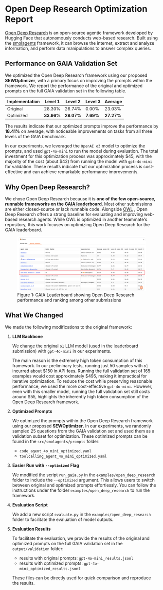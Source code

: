 # Open Deep Research Optimization Report 

[Open Deep Research](https://github.com/huggingface/smolagents/tree/main/examples/open_deep_research) is an open-source agentic framework developed by Hugging Face that autonomously conducts web-based research. Built using the [smolagents](https://github.com/huggingface/smolagents) framework, it can browse the internet, extract and analyze information, and perform data manipulations to answer complex queries. 

## Performance on GAIA Validation Set 

We optimized the Open Deep Research framework using our proposed **SEWOptimizer**, with a primary focus on improving the prompts within the framework. We report the performance of the original and optimized prompts on the full GAIA validation set in the following table. 

| Implementation | Level 1 | Level 2 | Level 3 | Average |
|----------------|---------|---------|---------|---------|
| Original       | 28.30%  | 26.74%  | 0.00%   | 23.03%  |
| Optimized      | **33.96%**  | **29.07%**  | **7.69%**   | **27.27%**  |

The results indicate that our optimized prompts improve the performance by **18.41%** on average, with noticeable improvements on tasks from all three levels of the GAIA benchmark. 

In our experiments, we leveraged the `OpenAI o3` model to optimize the prompts, and used `gpt-4o-mini` to run the model during evaluation. The total investment for this optimization process was approximately $45, with the majority of the cost (about $42) from running the model with `gpt-4o-mini` for validation. These results indicate that our optimization process is cost-effective and can achieve remarkable performance improvements.  


## Why Open Deep Research?  

We chose Open Deep Research because it is **one of the few open-source, runnable frameworks on the [GAIA leaderboard](https://huggingface.co/spaces/gaia-benchmark/leaderboard)**. Most other submissions are either closed-source or lack runnable code. Alongside [OWL](https://github.com/camel-ai/owl) , Open Deep Research offers a strong baseline for evaluating and improving web-based research agents. While OWL is optimized in another teammate's repository, this work focuses on optimizing Open Deep Research for the GAIA leaderboard.  

<figure>
  <img src="image.png" alt="GAIA Leaderboard showing Open Deep Research performance and ranking among other submissions">
  <figcaption>Figure 1: GAIA Leaderboard showing Open Deep Research performance and ranking among other submissions</figcaption>
</figure>

## What We Changed 

We made the following modifications to the original framework:

1. **LLM Backbone** 

    We change the original `o1` LLM model (used in the leaderboard submission) with `gpt-4o-mini` in our experiments. 
    
    The main reason is the extremely high token consumption of this framework. In our preliminary tests, running just 50 samples with `o1` incurred about $150 in API fees. Running the full validation set of 165 examples would cost approximately $495, making it impractical for iterative optimization. To reduce the cost while preserving reasonable performance, we used the more cost-effective `gpt-4o-mini`. However, even with this smaller model, running the full validation set still costs around $55, highlights the inherently high token consumption of the Open Deep Research framework. 

2. **Optimized Prompts** 

    We optimized the prompts within the Open Deep Research framework using our proposed **SEWOptimizer**. In our experiments, we randomly sampled 25 questions from the GAIA validation set and used them as a validation subset for optimization. These optimized prompts can be found in the `src/smolagents/prompts` folder:
    - `code_agent_4o_mini_optimized.yaml`
    - `toolcalling_agent_4o_mini_optimized.yaml`

3. **Easier Run with `--optimized` Flag** 

   We modified the script `run_gaia.py` in the `examples/open_deep_research` folder to include the `--optimized` argument. This allows users to switch between original and optimized prompts effortlessly. You can follow the instructions under the folder `examples/open_deep_research` to run the framework. 

4. **Evaluation Script**

    We add a new script `evaluate.py` in the `examples/open_deep_research` folder to facilitate the evaluation of model outputs. 

5. **Evaluation Results** 

    To facilitate the evaluation, we provide the results of the original and optimized prompts on the full GAIA validation set in the `output/validation` folder:
    - results with original prompts: `gpt-4o-mini_results.jsonl`
    - results with optimized prompts: `gpt-4o-mini_optimized_results.jsonl` 

    These files can be directly used for quick comparison and reproduce the results. 

